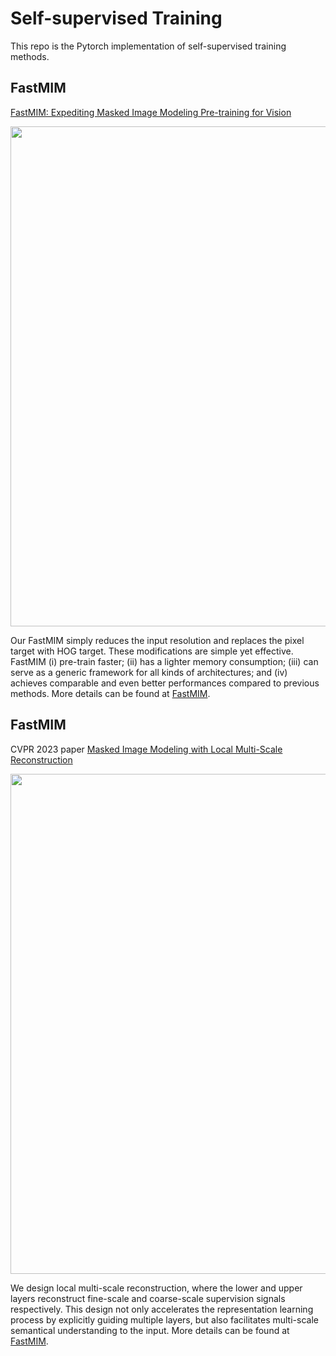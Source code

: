 # Self-supervised Training
This repo is the Pytorch implementation of self-supervised training methods. 

## FastMIM
[FastMIM: Expediting Masked Image Modeling Pre-training for Vision](https://arxiv.org/pdf/2212.06593.pdf)

<p align="center">
<img src="FastMIM/figs/fastmim.png" width="800">
</p>

Our FastMIM simply reduces the input resolution and replaces the pixel target with HOG target. These modifications are simple yet effective. FastMIM (i) pre-train faster; (ii) has a lighter memory consumption; (iii) can serve as a generic framework for all kinds of architectures; and (iv) achieves comparable and even better performances compared to previous methods. More details can be found at [FastMIM](https://github.com/huawei-noah/Efficient-Computing/tree/master/Self-supervised/FastMIM).

## FastMIM
CVPR 2023 paper [Masked Image Modeling with Local Multi-Scale Reconstruction](https://arxiv.org/abs/2303.05251)

<p align="center">
<img src="LocalMIM/model.png" width="800">
</p>

We design local multi-scale reconstruction, where the lower and upper layers reconstruct fine-scale and coarse-scale supervision signals respectively. This design not only accelerates the representation learning process by explicitly guiding multiple layers, but also facilitates multi-scale semantical understanding to the input. More details can be found at [FastMIM](https://github.com/huawei-noah/Efficient-Computing/tree/master/Self-supervised/FastMIM).
